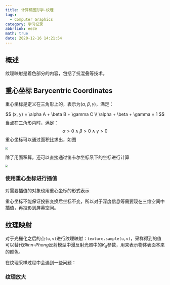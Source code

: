 ```yaml
---
title: 计算机图形学-纹理
tags:
  - Computer Graphics
category: 学习记录
abbrlink: ee3e
math: true
date: 2020-12-16 14:21:54
---
```


## 概述

纹理映射是着色部分的内容，包括了抗混叠等技术。

<!--more-->

## 重心坐标 Barycentric Coordinates

重心坐标是定义在三角形上的，表示为$(\alpha, \beta, \gamma)$，满足：

$$
(x, y) = \alpha A + \beta B + \gamma C \\ \alpha + \beta + \gamma = 1
$$
当点在三角形内时，满足：
$$
\alpha > 0 \wedge \beta > 0 \wedge \gamma > 0
$$
重心坐标可以通过面积比求出，如图

<img src="https://ibed.csgowiki.top/CG-5-1.png" style="zoom:50%;" />

除了用面积算，还可以直接通过笛卡尔坐标系下的坐标进行计算

<img src="https://ibed.csgowiki.top/CG-5-2.png" style="zoom:50%;" />

### 使用重心坐标进行插值

对需要插值的对象也用重心坐标的形式表示

重心坐标不能保证投影变换后坐标不变，所以对于深度信息等需要现在三维空间中插值，再投影到屏幕空间。

## 纹理映射

对于光栅化之后的点`(u,v)`进行纹理映射：`texture.sample(u,v)`，采样得到的值可以替代*Blinn-Phong*反射模型中漫反射光照中的$K_d$参数，用来表示物体表面本来的颜色。

在纹理采样过程中会遇到一些问题：

### 纹理放大


